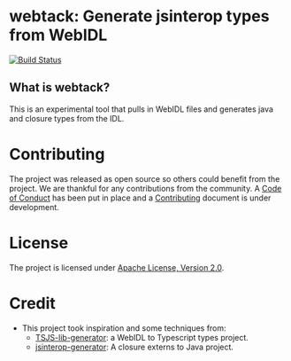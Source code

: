 # webtack: Generate jsinterop types from WebIDL

[![Build Status](https://api.travis-ci.com/realityforge/webtack.svg?branch=master)](http://travis-ci.com/realityforge/webtack)

## What is webtack?

This is an experimental tool that pulls in WebIDL files and generates java and closure types from the IDL.

# Contributing

The project was released as open source so others could benefit from the project. We are thankful for any
contributions from the community. A [Code of Conduct](CODE_OF_CONDUCT.md) has been put in place and
a [Contributing](CONTRIBUTING.md) document is under development.

# License

The project is licensed under [Apache License, Version 2.0](LICENSE).

# Credit

* This project took inspiration and some techniques from:
    * [TSJS-lib-generator](https://github.com/microsoft/TSJS-lib-generator): a WebIDL to Typescript types project.
    * [jsinterop-generator](https://github.com/google/jsinterop-generator): A closure externs to Java project.
